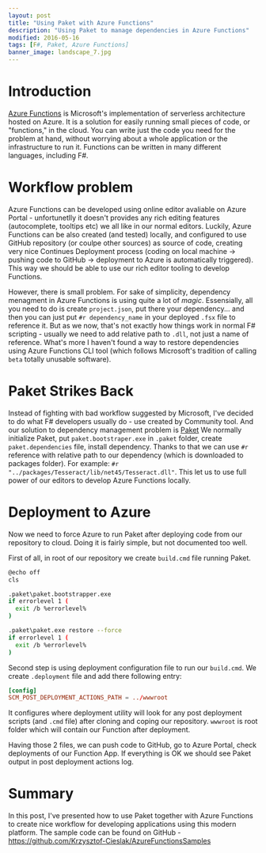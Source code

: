```yaml
---
layout: post
title: "Using Paket with Azure Functions"
description: "Using Paket to manage dependencies in Azure Functions"
modified: 2016-05-16
tags: [F#, Paket, Azure Functions]
banner_image: landscape_7.jpg
---
```


# Introduction

[Azure Functions](https://azure.microsoft.com/en-us/services/functions/) is Microsoft's implementation of serverless architecture hosted on Azure. It is a solution for easily running small pieces of code, or "functions," in the cloud. You can write just the code you need for the problem at hand, without worrying about a whole application or the infrastructure to run it. Functions can be written in many different languages, including F#.

<!--more-->

# Workflow problem

Azure Functions can be developed using online editor avaliable on Azure Portal - unfortunetlly it doesn't provides any rich editing features (autocomplete, tooltips etc) we all like in our normal editors. Luckily, Azure Functions can be also created (and tested) locally, and configured to use GitHub repository (or coulpe other sources) as source of code, creating very nice Continues Deployment process (coding on local machine -> pushing code to GitHub -> deployment to Azure is automatically triggered). This way we should be able to use our rich editor tooling to develop Functions.

However, there is small problem. For sake of simplicity, dependency menagment in Azure Functions is using quite a lot of *magic*. Essensially, all you need to do is create `project.json`, put there your dependency... and then you can just put `#r dependency_name` in your deployed `.fsx` file to reference it. But as we now, that's not exactly how things work in normal F# scripting - usually we need to add relative path to `.dll`, not just a name of reference. What's more I haven't found a way to restore dependencies using Azure Functions CLI tool (which follows Microsoft's tradition of calling `beta` totally unusable software).

# Paket Strikes Back

Instead of fighting with bad workflow suggested by Microsoft, I've decided to do what F# developers usually do - use created by Community tool. And our solution to dependency management problem is [Paket](https://fsprojects.github.io/Paket/)
We normally initialize Paket, put `paket.bootstraper.exe` in `.paket` folder, create `paket.dependencies` file, install dependency. Thanks to that we can use `#r` reference with relative path to our dependency (which is downloaded to packages folder). For example: `#r "../packages/Tesseract/lib/net45/Tesseract.dll"`. This let us to use full power of our editors to develop Azure Functions locally.

# Deployment to Azure

Now we need to force Azure to run Paket after deploying code from our repository to cloud. Doing it is fairly simple, but not documented too well.

First of all, in root of our repository we create `build.cmd` file running Paket.

```bash
@echo off
cls

.paket\paket.bootstrapper.exe
if errorlevel 1 (
  exit /b %errorlevel%
)

.paket\paket.exe restore --force
if errorlevel 1 (
  exit /b %errorlevel%
)
```

Second step is using deployment configuration file to run our `build.cmd`. We create `.deployment` file and add there following entry:

```toml
[config]
SCM_POST_DEPLOYMENT_ACTIONS_PATH = ../wwwroot
```

It configures where deployment utility will look for any post deployment scripts (and `.cmd` file) after cloning and coping our repository. `wwwroot` is root folder which will contain our Function after deployment.

Having those 2 files, we can push code to GitHub, go to Azure Portal, check deployments of our Function App. If everything is OK we should see Paket output in post deployment actions log.

# Summary

In this post, I've presented how to use Paket together with Azure Functions to create nice workflow for developing applications using this modern platform. The sample code can be found on GitHub - https://github.com/Krzysztof-Cieslak/AzureFunctionsSamples